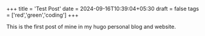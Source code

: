 +++
title = 'Test Post'
date = 2024-09-16T10:39:04+05:30
draft = false
tags = ['red','green','coding']
+++


This is the first post of mine in my hugo personal blog and website.